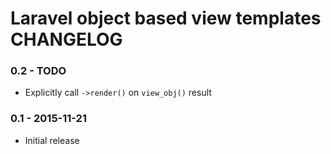 # Laravel object based view templates CHANGELOG

### 0.2 - TODO
- Explicitly call `->render()` on `view_obj()` result

### 0.1 - 2015-11-21
- Initial release
